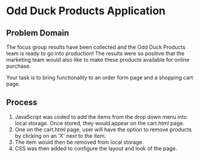 # Odd Duck Products Application

## Problem Domain

The focus group results have been collected and the Odd Duck Products team is ready to go into production! The results were so positive that the marketing team would also like to make these products available for online purchase. 

Your task is to bring functionality to an order form page and a shopping cart page.

## Process

1. JavaScript was coded to add the items from the drop down menu into local storage.  Once stored, they would appear on the cart.html page.
2. One on the cart.html page, user will have the option to remove products by clicking on an 'X' next to the item.
3. The item would then be removed from local storage.
4. CSS was then added to configure the layout and look of the page.
